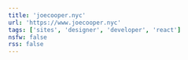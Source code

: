 ```yaml
---
title: 'joecooper.nyc'
url: 'https://www.joecooper.nyc'
tags: ['sites', 'designer', 'developer', 'react']
nsfw: false
rss: false
---
```

